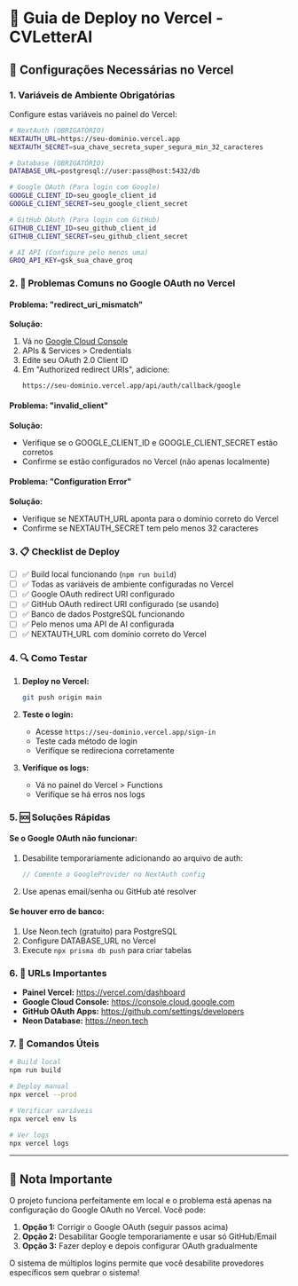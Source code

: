 # 🚀 Guia de Deploy no Vercel - CVLetterAI

## 🔧 Configurações Necessárias no Vercel

### 1. Variáveis de Ambiente Obrigatórias

Configure estas variáveis no painel do Vercel:

```bash
# NextAuth (OBRIGATÓRIO)
NEXTAUTH_URL=https://seu-dominio.vercel.app
NEXTAUTH_SECRET=sua_chave_secreta_super_segura_min_32_caracteres

# Database (OBRIGATÓRIO)
DATABASE_URL=postgresql://user:pass@host:5432/db

# Google OAuth (Para login com Google)
GOOGLE_CLIENT_ID=seu_google_client_id
GOOGLE_CLIENT_SECRET=seu_google_client_secret

# GitHub OAuth (Para login com GitHub) 
GITHUB_CLIENT_ID=seu_github_client_id
GITHUB_CLIENT_SECRET=seu_github_client_secret

# AI API (Configure pelo menos uma)
GROQ_API_KEY=gsk_sua_chave_groq
```

### 2. 🔴 Problemas Comuns no Google OAuth no Vercel

#### Problema: "redirect_uri_mismatch"
**Solução:**
1. Vá no [Google Cloud Console](https://console.cloud.google.com)
2. APIs & Services > Credentials
3. Edite seu OAuth 2.0 Client ID
4. Em "Authorized redirect URIs", adicione:
   ```
   https://seu-dominio.vercel.app/api/auth/callback/google
   ```

#### Problema: "invalid_client"
**Solução:**
- Verifique se o GOOGLE_CLIENT_ID e GOOGLE_CLIENT_SECRET estão corretos
- Confirme se estão configurados no Vercel (não apenas localmente)

#### Problema: "Configuration Error"
**Solução:**
- Verifique se NEXTAUTH_URL aponta para o domínio correto do Vercel
- Confirme se NEXTAUTH_SECRET tem pelo menos 32 caracteres

### 3. 📋 Checklist de Deploy

- [ ] ✅ Build local funcionando (`npm run build`)
- [ ] ✅ Todas as variáveis de ambiente configuradas no Vercel
- [ ] ✅ Google OAuth redirect URI configurado
- [ ] ✅ GitHub OAuth redirect URI configurado (se usando)
- [ ] ✅ Banco de dados PostgreSQL funcionando
- [ ] ✅ Pelo menos uma API de AI configurada
- [ ] ✅ NEXTAUTH_URL com domínio correto do Vercel

### 4. 🔍 Como Testar

1. **Deploy no Vercel:**
   ```bash
   git push origin main
   ```

2. **Teste o login:**
   - Acesse `https://seu-dominio.vercel.app/sign-in`
   - Teste cada método de login
   - Verifique se redireciona corretamente

3. **Verifique os logs:**
   - Vá no painel do Vercel > Functions
   - Verifique se há erros nos logs

### 5. 🆘 Soluções Rápidas

#### Se o Google OAuth não funcionar:
1. Desabilite temporariamente adicionando ao arquivo de auth:
   ```javascript
   // Comente o GoogleProvider no NextAuth config
   ```

2. Use apenas email/senha ou GitHub até resolver

#### Se houver erro de banco:
1. Use Neon.tech (gratuito) para PostgreSQL
2. Configure DATABASE_URL no Vercel
3. Execute `npx prisma db push` para criar tabelas

### 6. 📱 URLs Importantes

- **Painel Vercel:** https://vercel.com/dashboard
- **Google Cloud Console:** https://console.cloud.google.com
- **GitHub OAuth Apps:** https://github.com/settings/developers
- **Neon Database:** https://neon.tech

### 7. 🔄 Comandos Úteis

```bash
# Build local
npm run build

# Deploy manual
npx vercel --prod

# Verificar variáveis
npx vercel env ls

# Ver logs
npx vercel logs
```

---

## 🚨 Nota Importante

O projeto funciona perfeitamente em local e o problema está apenas na configuração do Google OAuth no Vercel. Você pode:

1. **Opção 1:** Corrigir o Google OAuth (seguir passos acima)
2. **Opção 2:** Desabilitar Google temporariamente e usar só GitHub/Email
3. **Opção 3:** Fazer deploy e depois configurar OAuth gradualmente

O sistema de múltiplos logins permite que você desabilite provedores específicos sem quebrar o sistema!